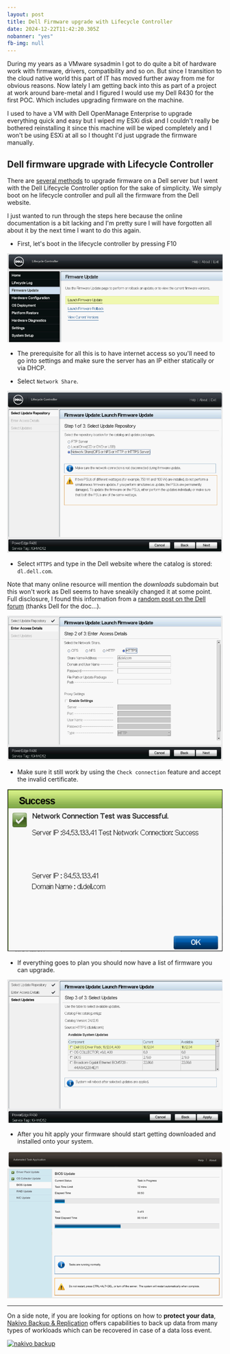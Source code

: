 ```yaml
---
layout: post
title: Dell Firmware upgrade with Lifecycle Controller
date: 2024-12-22T11:42:20.305Z
nobanner: "yes"
fb-img: null
---
```


During my years as a VMware sysadmin I got to do quite a bit of hardware work with firmware, drivers, compatibility and so on. But since I transition to the cloud native world this part of IT has moved further away from me for obvious reasons. Now lately I am getting back into this as part of a project at work around bare-metal and I figured I would use my Dell R430 for the first POC. Which includes upgrading firmware on the machine.

I used to have a VM with Dell OpenManage Enterprise to upgrade everything quick and easy but I wiped my ESXi disk and I couldn't really be bothered reinstalling it since this machine will be wiped completely and I won't be using ESXi at all so I thought I'd just upgrade the firmware manually. 

## Dell firmware upgrade with Lifecycle Controller

There are [several methods](https://www.dell.com/support/kbdoc/en-us/000128194/updating-firmware-and-drivers-on-dell-emc-poweredge-servers) to upgrade firmware on a Dell server but I went with the Dell Lifecycle Controller option for the sake of simplicity. We simply boot on he lifecycle controller and pull all the firmware from the Dell website.

I just wanted to run through the steps here because the online documentation is a bit lacking and I'm pretty sure I will have forgotten all about it by the next time I want to do this again.

- First, let's boot in the lifecycle controller by pressing F10

![Dell lfc](/img/firmware1.png)

- The prerequisite for all this is to have internet access so you'll need to go into settings and make sure the server has an IP either statically or via DHCP.

- Select `Network Share`.

![dell lfc network shrare](/img/firmware2.png)

- Select `HTTPS` and type in the Dell website where the catalog is stored: `dl.dell.com`. 

Note that many online resource will mention the _downloads_ subdomain but this won't work as Dell seems to have sneakily changed it at some point. Full disclosure, I found this information from a [random post on the Dell forum](https://www.dell.com/community/en/conversations/poweredge-hardware-general/idrac-78-cannot-download-firmware-updates-via-lifecycle-lcc-using-online-catalog/647f7fe4f4ccf8a8dee793c6?commentId=647fa32cf4ccf8a8de8f9150) (thanks Dell for the doc...).

![dell download firmware website](/img/firmware3.png)

- Make sure it still work by using the `Check connection` feature and accept the invalid certificate.

![test connection lfc](/img/firmware4.png)

- If everything goes to plan you should now have a list of firmware you can upgrade.

![firmware list lfc](/img/firmware5.png)

- After you hit apply your firmware should start getting downloaded and installed onto your system.

![firmware install lfc](/img/firmware6.png)

---

On a side note, if you are looking for options on how to **protect your data**, [Nakivo Backup & Replication](https://www.nakivo.com/) offers capabilities to back up data from many types of workloads which can be recovered in case of a data loss event.

[![nakivo backup](/img/2022-10-26-13-45-41.png)](https://www.nakivo.com)
